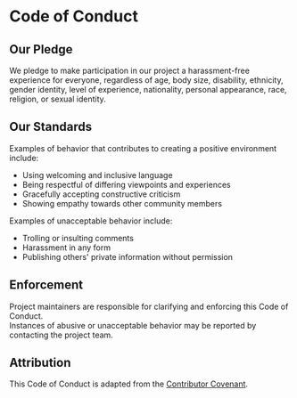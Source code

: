 
# Code of Conduct

## Our Pledge
We pledge to make participation in our project a harassment-free experience for everyone, regardless of age, body size, disability, ethnicity, gender identity, level of experience, nationality, personal appearance, race, religion, or sexual identity.

## Our Standards
Examples of behavior that contributes to creating a positive environment include:
- Using welcoming and inclusive language  
- Being respectful of differing viewpoints and experiences  
- Gracefully accepting constructive criticism  
- Showing empathy towards other community members  

Examples of unacceptable behavior include:
- Trolling or insulting comments  
- Harassment in any form  
- Publishing others' private information without permission  

## Enforcement
Project maintainers are responsible for clarifying and enforcing this Code of Conduct.  
Instances of abusive or unacceptable behavior may be reported by contacting the project team.

## Attribution
This Code of Conduct is adapted from the [Contributor Covenant](https://www.contributor-covenant.org/).
